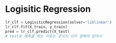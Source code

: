 # Logisitic Regression

```python
lr_clf = LogisiticRegression(solver='liblinear')
lr_clf.fit(X_train, y_train)
pred = lr_clf.predict(X_test) 
# test로 예측을 하는 이유는 공식이 이미 정해져 있어서
```